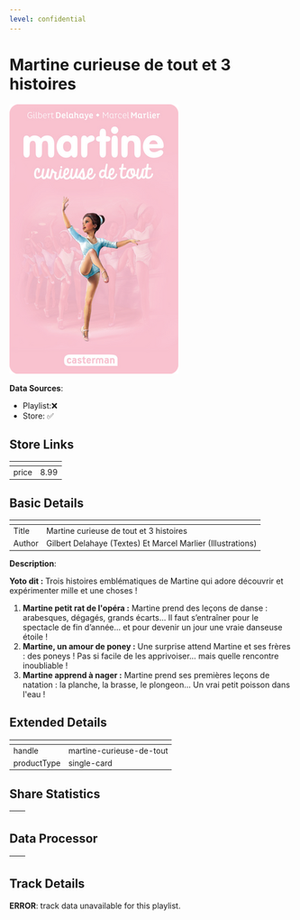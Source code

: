 ```yaml
---
level: confidential
---
```

# Martine curieuse de tout et 3 histoires

![card_[7oA1I].png](../../img/cards/card_[7oA1I].png)

**Data Sources**: 

- Playlist:❌
- Store: ✅


## Store Links

| <!-- --> | <!-- --> |
| - | - |
| price | 8.99 |


## Basic Details

| <!-- --> | <!-- --> |
| - | - |
| Title | Martine curieuse de tout et 3 histoires |
| Author | Gilbert Delahaye (Textes) Et Marcel Marlier (Illustrations) |

**Description**:

**Yoto dit :** Trois histoires emblématiques de Martine qui adore découvrir et expérimenter mille et une choses !

1.  **Martine petit rat de l'opéra :** Martine prend des leçons de danse : arabesques, dégagés, grands écarts… Il faut s’entraîner pour le spectacle de fin d’année… et pour devenir un jour une vraie danseuse étoile !
2.  **Martine, un amour de poney :** Une surprise attend Martine et ses frères : des poneys ! Pas si facile de les apprivoiser… mais quelle rencontre inoubliable !
3.  **Martine apprend à nager :** Martine prend ses premières leçons de natation : la planche, la brasse, le plongeon... Un vrai petit poisson dans l'eau !


## Extended Details

| <!-- --> | <!-- --> |
| - | - |
| handle | martine-curieuse-de-tout |
| productType | single-card |


## Share Statistics

| <!-- --> | <!-- --> |
| - | - |


## Data Processor

| <!-- --> | <!-- --> |
| - | - |


## Track Details

**ERROR**: track data unavailable for this playlist.
